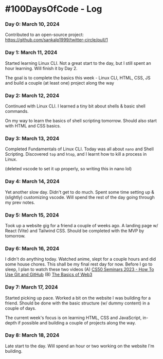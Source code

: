 # #100DaysOfCode - Log

### Day 0: March 10, 2024

Contributed to an open-source project: https://github.com/sankalp1999/twitter-circle/pull/1

### Day 1: March 11, 2024

Started learning Linux CLI. Not a great start to the day, but I still spent an hour learning. Will finish it by Day 2.

The goal is to complete the basics this week - Linux CLI, HTML, CSS, JS and build a couple (at least one) project along the way

### Day 2: March 12, 2024

Continued with Linux CLI. I learned a tiny bit about shells & basic shell commands.

On my way to learn the basics of shell scripting tomorrow. Should also start with HTML and CSS basics.

### Day 3: March 13, 2024

Completed Fundamentals of Linux CLI. Today was all about `nano` and Shell Scripting. Discovered `top` and `htop`, and I learnt how to kill a process in Linux.

(deleted vscode to set it up properly, so writing this in nano lol)

### Day 4: March 14, 2024

Yet another slow day. Didn't get to do much. Spent some time setting up & (slightly) customizing vscode. Will spend the rest of the day going through my prev notes.

### Day 5: March 15, 2024

Took up a website gig for a friend a couple of weeks ago. A landing page w/ React (Vite) and Tailwind CSS. Should be completed with the MVP by tomorrow.

### Day 6: March 16, 2024

I didn't do anything today. Watched anime, slept for a couple hours and did some house chores.
This shall be my final rest day for now.
Before I go to sleep, I plan to watch these two videos
(A) [CS50 Seminars 2023 - How To Use Git and GitHub](https://www.youtube.com/watch?v=cspx7YSvp5Q)
(B) [The Basics of Web3](https://www.youtube.com/watch?v=L57DNTdR7y0)

### Day 7: March 17, 2024

Started picking up pace. Worked a bit on the website I was building for a friend. Should be done with the basic structure (w/ dummy content) in a couple of days.

The current week's focus is on learning HTML, CSS and JavaScript, in-depth if possible and building a couple of projects along the way.

### Day 8: March 18, 2024

Late start to the day. Will spend an hour or two working on the website I'm building.
